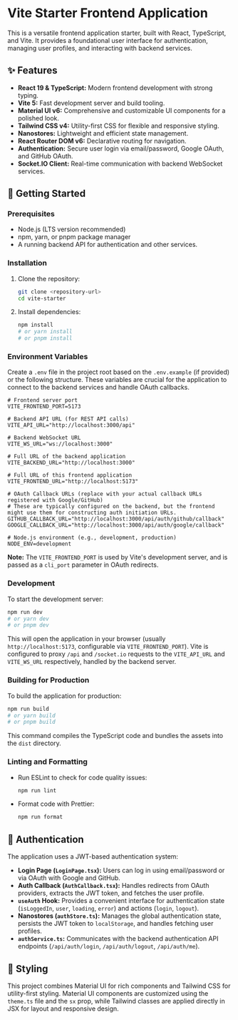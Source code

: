 # Vite Starter Frontend Application

This is a versatile frontend application starter, built with React, TypeScript, and Vite. It provides a foundational user interface for authentication, managing user profiles, and interacting with backend services.

## ✨ Features

-   **React 19 & TypeScript:** Modern frontend development with strong typing.
-   **Vite 5:** Fast development server and build tooling.
-   **Material UI v6:** Comprehensive and customizable UI components for a polished look.
-   **Tailwind CSS v4:** Utility-first CSS for flexible and responsive styling.
-   **Nanostores:** Lightweight and efficient state management.
-   **React Router DOM v6:** Declarative routing for navigation.
-   **Authentication:** Secure user login via email/password, Google OAuth, and GitHub OAuth.
-   **Socket.IO Client:** Real-time communication with backend WebSocket services.

## 🚀 Getting Started

### Prerequisites

-   Node.js (LTS version recommended)
-   npm, yarn, or pnpm package manager
-   A running backend API for authentication and other services.

### Installation

1.  Clone the repository:
    ```bash
    git clone <repository-url>
    cd vite-starter
    ```
2.  Install dependencies:
    ```bash
    npm install
    # or yarn install
    # or pnpm install
    ```

### Environment Variables

Create a `.env` file in the project root based on the `.env.example` (if provided) or the following structure. These variables are crucial for the application to connect to the backend services and handle OAuth callbacks.

```env
# Frontend server port
VITE_FRONTEND_PORT=5173

# Backend API URL (for REST API calls)
VITE_API_URL="http://localhost:3000/api"

# Backend WebSocket URL
VITE_WS_URL="ws://localhost:3000"

# Full URL of the backend application
VITE_BACKEND_URL="http://localhost:3000"

# Full URL of this frontend application
VITE_FRONTEND_URL="http://localhost:5173"

# OAuth Callback URLs (replace with your actual callback URLs registered with Google/GitHub)
# These are typically configured on the backend, but the frontend might use them for constructing auth initiation URLs.
GITHUB_CALLBACK_URL="http://localhost:3000/api/auth/github/callback"
GOOGLE_CALLBACK_URL="http://localhost:3000/api/auth/google/callback"

# Node.js environment (e.g., development, production)
NODE_ENV=development
```

**Note:** The `VITE_FRONTEND_PORT` is used by Vite's development server, and is passed as a `cli_port` parameter in OAuth redirects.

### Development

To start the development server:

```bash
npm run dev
# or yarn dev
# or pnpm dev
```

This will open the application in your browser (usually `http://localhost:5173`, configurable via `VITE_FRONTEND_PORT`). Vite is configured to proxy `/api` and `/socket.io` requests to the `VITE_API_URL` and `VITE_WS_URL` respectively, handled by the backend server.

### Building for Production

To build the application for production:

```bash
npm run build
# or yarn build
# or pnpm build
```

This command compiles the TypeScript code and bundles the assets into the `dist` directory.

### Linting and Formatting

-   Run ESLint to check for code quality issues:
    ```bash
    npm run lint
    ```
-   Format code with Prettier:
    ```bash
    npm run format
    ```

## 🔐 Authentication

The application uses a JWT-based authentication system:

-   **Login Page (`LoginPage.tsx`):** Users can log in using email/password or via OAuth with Google and GitHub.
-   **Auth Callback (`AuthCallback.tsx`):** Handles redirects from OAuth providers, extracts the JWT token, and fetches the user profile.
-   **`useAuth` Hook:** Provides a convenient interface for authentication state (`isLoggedIn`, `user`, `loading`, `error`) and actions (`login`, `logout`).
-   **Nanostores (`authStore.ts`):** Manages the global authentication state, persists the JWT token to `localStorage`, and handles fetching user profiles.
-   **`authService.ts`:** Communicates with the backend authentication API endpoints (`/api/auth/login`, `/api/auth/logout`, `/api/auth/me`).

## 🎨 Styling

This project combines Material UI for rich components and Tailwind CSS for utility-first styling. Material UI components are customized using the `theme.ts` file and the `sx` prop, while Tailwind classes are applied directly in JSX for layout and responsive design.
